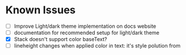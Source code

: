 # Known Issues

- [ ] Improve Light/dark theme implementation on docs website
- [ ] documentation for recommended setup for light/dark theme
- [x] Stack doesn't support color baseText?
- [ ] lineheight changes when applied color in text: it's style polution from
